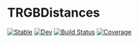 # TRGBDistances

[![Stable](https://img.shields.io/badge/docs-stable-blue.svg)](https://cgarling.github.io/TRGBDistances.jl/stable/)
[![Dev](https://img.shields.io/badge/docs-dev-blue.svg)](https://cgarling.github.io/TRGBDistances.jl/dev/)
[![Build Status](https://github.com/cgarling/TRGBDistances.jl/actions/workflows/CI.yml/badge.svg?branch=main)](https://github.com/cgarling/TRGBDistances.jl/actions/workflows/CI.yml?query=branch%3Amain)
[![Coverage](https://codecov.io/gh/cgarling/TRGBDistances.jl/branch/main/graph/badge.svg)](https://codecov.io/gh/cgarling/TRGBDistances.jl)
